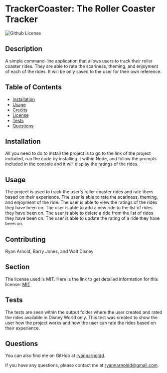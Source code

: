 # TrackerCoaster: The Roller Coaster Tracker 
![Github License](https://img.shields.io/badge/license-MIT-green)

## Description

A simple command-line application that allows users to track their roller coaster rides. They are able to rate the scariness, theming, and enjoyment of each of the rides. It will be only saved to the user for their own reference.

## Table of Contents

- [Installation](#installation)
- [Usage](#usage)
- [Credits](#credits)
- [License](#license)
- [Tests](#tests)
- [Questions](#questions)

## Installation

All you need to do to install the project is to go to the link of the project included, run the code by installing it within Node, and follow the prompts included in the console and it will display the ratings of the rides. 

## Usage

The project is used to track the user's roller coaster rides and rate them based on their experience. The user is able to rate the scariness, theming, and enjoyment of the ride. The user is able to view the ratings of the rides they have been on. The user is able to add a new ride to the list of rides they have been on. The user is able to delete a ride from the list of rides they have been on. The user is able to update the rating of a ride they have been on.

## Contributing

Ryan Arnold, Barry Jones, and Walt Disney

## Section

The license used is MIT. Here is the link to get detailed information for this license: [MIT](https://mit-license.org/)

## Tests

The tests are seen within the output folder where the user created and rated the rides available in Disney World only. This test was created to show the user how the project works and how the user can rate the rides based on their experience.

## Questions

You can also find me on GitHub at [ryannarnoldd](https://www.github.com/ryannarnoldd).

If you have any questions, please contact me at [ryannarnoldd@gmail.com](mailto:ryannarnoldd@gmail.com).